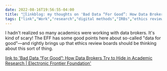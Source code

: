 ```yaml
---
date: 2022-08-16T19:56:55-04:00
title: "🔗linkblog: my thoughts on 'Bad Data “For Good”: How Data Brokers Try to Hide in Academic Research | Electronic Frontier Foundation'"
tags: ["link","Work","research","digital methods","IRBs","ethics review boards","data ethics","location data","data brokers","research ethics","EFF","data for good"]
---
```

I hadn't realized so many academics were working with data brokers. It's kind of scary! The EFF has some good points here about so-called "data for good"—and rightly brings up that ethics review boards should be thinking about this sort of thing.
 

[link to 'Bad Data “For Good”: How Data Brokers Try to Hide in Academic Research | Electronic Frontier Foundation'](https://www.eff.org/deeplinks/2022/08/bad-data-good-how-data-brokers-try-hide-academic-research)

